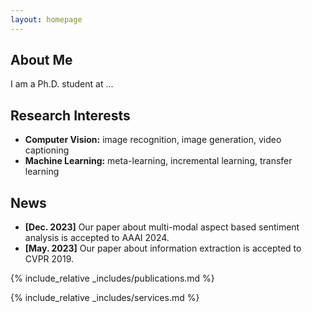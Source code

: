 ```yaml
---
layout: homepage
---
```


## About Me

I am a Ph.D. student at ...

## Research Interests

- **Computer Vision:** image recognition, image generation, video captioning
- **Machine Learning:** meta-learning, incremental learning, transfer learning

## News

- **[Dec. 2023]** Our paper about multi-modal aspect based sentiment analysis is accepted to AAAI 2024.
- **[May. 2023]** Our paper about information extraction is accepted to CVPR 2019.

{% include_relative _includes/publications.md %}

{% include_relative _includes/services.md %}

